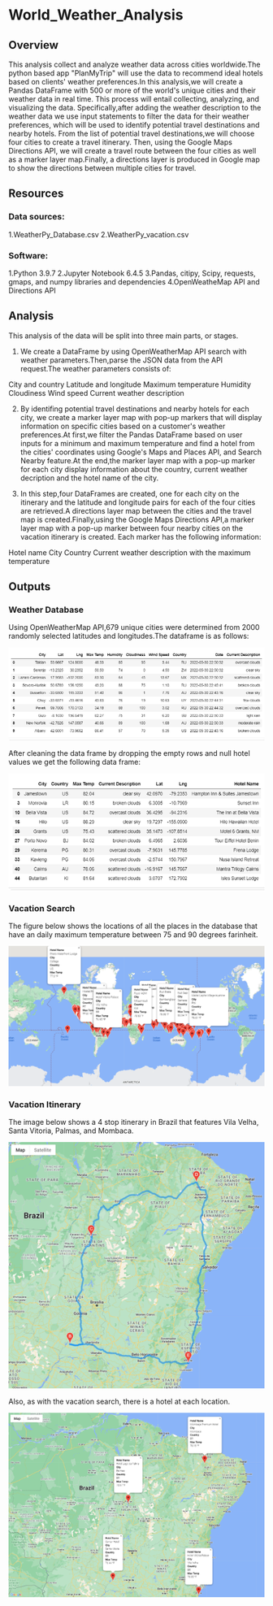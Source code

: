 # World_Weather_Analysis
## Overview
This analysis collect and analyze weather data across cities worldwide.The python based app "PlanMyTrip" will use the data to recommend ideal hotels based on clients' weather preferences.In this analysis,we will create a Pandas DataFrame with 500 or more of the world's unique cities and their weather data in real time. This process will entail collecting, analyzing, and visualizing the data.
Specifically,after adding the weather description to the weather data we use input statements to filter the data for their weather preferences, which will be used to identify potential travel destinations and nearby hotels. From the list of potential travel destinations,we will choose four cities to create a travel itinerary. Then, using the Google Maps Directions API, we will create a travel route between the four cities as well as a marker layer map.Finally, a directions layer is produced in Google map to show the directions between multiple cities for travel.

## Resources
### Data sources:

1.WeatherPy_Database.csv
2.WeatherPy_vacation.csv

### Software:

1.Python 3.9.7
2.Jupyter Notebook 6.4.5
3.Pandas, citipy, Scipy, requests, gmaps, and numpy libraries and dependencies
4.OpenWeatheMap API and Directions API

## Analysis

This analysis of the data will be split into three main parts, or stages.

1. We create a DataFrame by using OpenWeatherMap API search with weather parameters.Then,parse the JSON data from the API request.The weather parameters consists of:

City and country
Latitude and longitude
Maximum temperature
Humidity
Cloudiness
Wind speed
Current weather description

2. By identifing potential travel destinations and nearby hotels for each city, we create a marker layer map with pop-up markers that will display information on specific cities based on a customer's weather preferences.At first,we filter the Pandas DataFrame based on user inputs for a minimum and maximum temperature and find a hotel from the cities' coordinates using Google's Maps and Places API, and Search Nearby feature.At the end,the marker layer map with a pop-up marker for each city display information about the country, current weather decription and the hotel name of the city.

3. In this step,four DataFrames are created, one for each city on the itinerary and the latitude and longitude pairs for each of the four cities are retrieved.A directions layer map between the cities and the travel map is created.Finally,using the Google Maps Directions API,a marker layer map with a pop-up marker between four nearby cities on the vacation itinerary is created. Each marker has the following information:

Hotel name
City
Country
Current weather description with the maximum temperature

## Outputs

### Weather Database

Using OpenWeatherMap API,679 unique cities were determined from 2000 randomly selected latitudes and longitudes.The dataframe is as follows:

![](https://github.com/akthersr/World_Weather_Analysis/blob/main/Weather_Database/current%20weather.png)

After cleaning the data frame by dropping the empty rows and null hotel values we get the following data frame:

![](https://github.com/akthersr/World_Weather_Analysis/blob/main/Weather_Database/hotel%20name.png)

### Vacation Search

The figure below shows the locations of all the places in the database that have an daily maximum temperature between 75 and 90 degrees farinheit.

![](https://github.com/akthersr/World_Weather_Analysis/blob/main/Vacation_Search/WeatherPy_vacation_map.png)


### Vacation Itinerary

The image below shows a 4 stop itinerary in Brazil that features Vila Velha, Santa Vitoria, Palmas, and Mombaca.

![](https://github.com/akthersr/World_Weather_Analysis/blob/main/Vacation_Itinerary/WeatherPy_travel_map.png)


Also, as with the vacation search, there is a hotel at each location.

![](https://github.com/akthersr/World_Weather_Analysis/blob/main/Vacation_Itinerary/WeatherPy_travel_map_markers.png)











